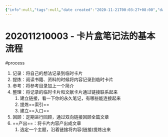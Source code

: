 ```yaml
---
{"info":null,"tags":null,"date created":"2020-11-21T00:03:27+08:00","date modified":"2024-04-17T13:13:13+08:00","dg-publish":true,"aliases":[],"permalink":"/card/卡片盒笔记法/202011210003 - 卡片盒笔记法的基本流程/","dgPassFrontmatter":true,"noteIcon":"2","created":"2020-11-21T00:03:27+08:00","updated":"2024-04-17T13:13:13+08:00"}
---
```



# 202011210003 - 卡片盒笔记法的基本流程

#process 

1.  记录：将自己的想法记录到临时卡片
2.  提炼：阅读书籍、资料的时候将内容记录到临时卡片
3.  参考：将参考目录加上一个简介
4.  整理：将记录的临时卡片和文献卡片通过链接联系起来
    1.  建立链接，看一下你的永久笔记，有哪些能连接起来
    2.  提炼==索引==
    3.  建立==入口==
5.  回顾：定期进行回顾，通过双向链接回顾全篇文章
6.  ==产出==：将卡片内容产出成文章
    1. 选定一个主题，沿着链接将内容(链接)提炼出来
